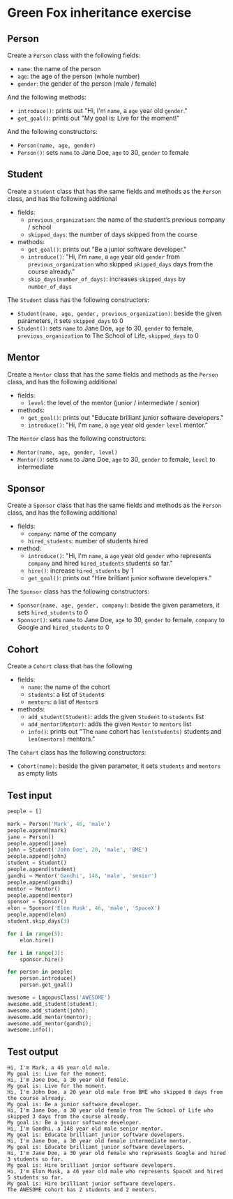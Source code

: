 # Green Fox inheritance exercise

## Person

Create a `Person` class with the following fields:
 -  `name`: the name of the person
 -  `age`: the age of the person (whole number)
 -  `gender`: the gender of the person (male / female)

And the following methods:
 -  `introduce()`: prints out "Hi, I'm `name`, a `age` year old `gender`."
 -  `get_goal()`: prints out "My goal is: Live for the moment!"

And the following constructors:
 -  `Person(name, age, gender)`
 -  `Person()`: sets `name` to Jane Doe, `age` to 30, `gender` to female

## Student

Create a `Student` class that has the same fields and methods as the `Person` class, and has the following additional
 -  fields:
     -  `previous_organization`: the name of the student’s previous company / school
     -  `skipped_days`: the number of days skipped from the course
 -  methods:
     -  `get_goal()`: prints out "Be a junior software developer."
     -  `introduce()`: "Hi, I'm `name`, a `age` year old `gender` from `previous_organization` who skipped `skipped_days` days from the course already."
     -  `skip_days(number_of_days)`: increases `skipped_days` by `number_of_days`

The `Student` class has the following constructors:
 -  `Student(name, age, gender, previous_organization)`: beside the given parameters, it sets `skipped_days` to 0
 -  `Student()`: sets `name` to Jane Doe, `age` to 30, `gender` to female, `previous_organization` to The School of Life, `skipped_days` to 0

## Mentor

Create a `Mentor` class that has the same fields and methods as the `Person` class, and has the following additional
 -  fields:
     -  `level`: the level of the mentor (junior / intermediate / senior)
 -  methods:
     -  `get_goal()`: prints out "Educate brilliant junior software developers."
     -  `introduce()`: "Hi, I'm `name`, a `age` year old `gender` `level` mentor."

The `Mentor` class has the following constructors:
 -  `Mentor(name, age, gender, level)`
 -  `Mentor()`: sets `name` to Jane Doe, `age` to 30, `gender` to female, `level` to intermediate

## Sponsor

Create a `Sponsor` class that has the same fields and methods as the `Person` class, and has the following additional
 -  fields:
     -  `company`: name of the company
     -  `hired_students`: number of students hired
 -  method:
     -  `introduce()`: "Hi, I'm `name`, a `age` year old `gender` who represents `company` and hired `hired_students` students so far."
     -  `hire()`: increase `hired_students` by 1
     -  `get_goal()`: prints out "Hire brilliant junior software developers."


The `Sponsor` class has the following constructors:
 -  `Sponsor(name, age, gender, company)`: beside the given parameters, it sets `hired_students` to 0
 -  `Sponsor()`: sets `name` to Jane Doe, `age` to 30, `gender` to female, `company` to Google and `hired_students` to 0

## Cohort

Create a `Cohort` class that has the following
 -  fields:
     -  `name`: the name of the cohort
     -  `students`: a list of `Student`s
     -  `mentors`: a list of `Mentor`s
 -  methods:
     -  `add_student(Student)`: adds the given `Student` to `students` list
     -  `add_mentor(Mentor)`: adds the given `Mentor` to `mentors` list
     -  `info()`: prints out "The `name` cohort has `len(students)` students and `len(mentors)` mentors."

The `Cohort` class has the following constructors:
 -  `Cohort(name)`: beside the given parameter, it sets `students` and `mentors` as empty lists

## Test input

```python
people = []

mark = Person('Mark', 46, 'male')
people.append(mark)
jane = Person()
people.append(jane)
john = Student('John Doe', 20, 'male', 'BME')
people.append(john)
student = Student()
people.append(student)
gandhi = Mentor('Gandhi', 148, 'male', 'senior')
people.append(gandhi)
mentor = Mentor()
people.append(mentor)
sponsor = Sponsor()
elon = Sponsor('Elon Musk', 46, 'male', 'SpaceX')
people.append(elon)
student.skip_days(3)

for i in range(5):
    elon.hire()

for i in range(3):
    sponsor.hire()

for person in people:
    person.introduce()
    person.get_goal()

awesome = LagopusClass('AWESOME')
awesome.add_student(student);
awesome.add_student(john);
awesome.add_mentor(mentor);
awesome.add_mentor(gandhi);
awesome.info();
```

## Test output

```
Hi, I'm Mark, a 46 year old male.
My goal is: Live for the moment.
Hi, I'm Jane Doe, a 30 year old female.
My goal is: Live for the moment.
Hi, I'm John Doe, a 20 year old male from BME who skipped 0 days from the course already.
My goal is: Be a junior software developer.
Hi, I'm Jane Doe, a 30 year old female from The School of Life who skipped 3 days from the course already.
My goal is: Be a junior software developer.
Hi, I'm Gandhi, a 148 year old male senior mentor.
My goal is: Educate brilliant junior software developers.
Hi, I'm Jane Doe, a 30 year old female intermediate mentor.
My goal is: Educate brilliant junior software developers.
Hi, I'm Jane Doe, a 30 year old female who represents Google and hired 3 students so far.
My goal is: Hire brilliant junior software developers.
Hi, I'm Elon Musk, a 46 year old male who represents SpaceX and hired 5 students so far.
My goal is: Hire brilliant junior software developers.
The AWESOME cohort has 2 students and 2 mentors.
```